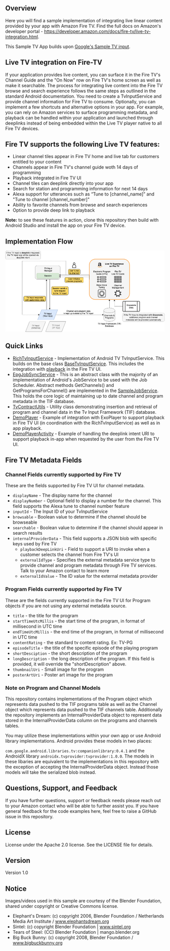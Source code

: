 ## Overview
Here you will find a sample implementation of integrating live linear content provided by your app with Amazon Fire TV. Find the full docs on Amazon's developer portal - https://developer.amazon.com/docs/fire-tv/live-tv-integration.html.

This Sample TV App builds upon [Google's Sample TV input](https://github.com/googlesamples/androidtv-sample-inputs).

## Live TV integration on Fire-TV
If your application provides live content, you can surface it in the Fire TV's Channel Guide and the "On Now" row on Fire TV's home screen as well as make it searchable. The process for integrating live content into the Fire TV browse and search experience follows the same steps as outlined in the standard Android documentation. You need to create a TvInputService and provide channel information for Fire TV to consume. Optionally, you can implement a few shortcuts and alternative options in your app. For example, you can rely on Amazon services to surface programming metadata, and playback can be handled within your application and launched through deeplinks instead of being embedded within the Live TV player native to all Fire TV devices.

## Fire TV supports the following Live TV features:
- Linear channel tiles appear in Fire TV home and live tab for customers entitled to your content
- Channels appear in Fire TV's channel guide woth 14 days of programming
- Playback integrated in Fire TV UI
- Channel tiles can deeplink directly into your app
- Search for station and programming information for next 14 days
- Alexa support for utterances such as “Tune to [channel_name]” and "Tune to channel [channel_number]"
- Ability to favorite channels from browse and search experiences
- Option to provide deep link to playback

**Note:** to see these features in action, clone this repository then build with Android Studio and install the app on your Fire TV device.

## Implementation Flow

![TIF Diagram](tif-diagram.png "TIF Implementation Flow")

## Quick Links
- [RichTvInputService](app/src/main/java/com/example/android/sampletvinput/rich/RichTvInputService.java) - Implementation of Android TV TvInputService. This builds on the base class [BaseTvInputService](BaseTvInputService.java). This includes the integration with [playback](app/src/main/java/com/example/android/sampletvinput/rich/RichTvInputService.java#L228) in the Fire TV UI.
- [EpgJobSyncService](library/src/main/java/com/google/android/media/tv/companionlibrary/EpgSyncJobService.java) - This is an abstract class with the majority of an implementation of Android's JobService to be used with the Job Scheduler. Abstract methods GetChannels() and GetProgramsForChannel() are implemented in the [SampleJobService](app/src/main/java/com/example/android/sampletvinput/SampleJobService.java). This holds the core logic of maintaining up to date channel and program metadata in the TIF database.
- [TvContractUtils](library/src/main/java/com/google/android/media/tv/companionlibrary/utils/TvContractUtils.java) - Utility class demonstrating insertion and retrieval of program and channel data in the Tv Input Framework (TIF) database.
- [DemoPlayer](app/src/main/java/com/example/android/sampletvinput/player/DemoPlayer.java) - Example of integration with ExoPlayer to support playback in Fire TV UI (in coordination with the RichTvInputService) as well as in app playback.
- [DemoPlayerActivity](app/src/main/java/com/example/android/sampletvinput/DemoPlayerActivity.java) - Example of handling the deeplink intent URI to support playback in-app when requested by the user from the Fire TV UI.

## Fire TV Metadata Fields
### Channel Fields currently supported by Fire TV
These are the fields supported by Fire TV UI for channel metadata.
- `displayName` - The display name for the channel
- `displayNumber` - Optional field to display a number for the channel. This field supports the Alexa tune to channel number feature
- `inputId` - The Input ID of your TvInputService
- `browsable` - Boolean value to determine if the channel should be browseable
-  `searchable` - Boolean value to determine if the channel should appear in search results
- `internalProviderData` - This field supports a JSON blob with specific keys used by Fire TV
    - `playbackDeepLinkUri` - Field to support a URI to invoke when a customer selects the channel from Fire TV's UI
    - `externalIdType` - Specifies the external metadata service type to provide channel and program metadata through Fire TV services. Talk to your Amazon contact to learn more
    - `externalIdValue` - The ID value for the external metadata provider

### Program Fields currently supported by Fire TV
These are the fields currently supported in the Fire TV UI for Program objects if you are not using any external metadata source.
- `title` - the title for the program
- `startTimeUtcMillis` - the start time of the program, in format of millisecond in UTC time
- `endTimeUtcMillis` - the end time of the program, in format of millisecond in UTC time
- `contentRating` - the standard tv content rating. Ex: TV-PG
- `episodeTitle` - the title of the specific episode of the playing program
- `shortDesciption` - the short description of the program
- `longDescription` - the long description of the program. If this field is provided, it will override the "shortDescription" above.
- `thumbnailUri` - Small image for the program
- `posterArtUri` - Poster art image for the program

### Note on Program and Channel Models

This repository contains implementations of the Program object which represents data pushed to the TIF programs table as well as the Channel object which represents data pushed to the TIF channels table. Additionally the repository implements an InternalProviderData object to represent data stored in the InternalProviderData column on the programs and channels tables.

You may utilize these implementations within your own app or use Android library implementations. Android provides these models in two places:

`com.google.android.libraries.tv:companionlibrary:0.4.1`
and the AndroidX library
`androidx.tvprovider:tvprovider:1.0.0`. The models in these libaries are equivalent to the implementations in this repository with the exception of accepting the InternalProviderData object. Instead those models will take the serialized blob instead.

## Questions, Support, and Feedback
If you have further questions, support or feedback needs please reach out to your Amazon contact who will be able to further assist you. If you have general feedback for the code examples here, feel free to raise a GitHub issue in this repository.

## License
License under the Apache 2.0 license. See the LICENSE file for details.

## Version
Version 1.0

## Notice
Images/videos used in this sample are courtesy of the Blender
Foundation, shared under copyright or Creative Commons license.

- Elephant's Dream: (c) copyright 2006, Blender Foundation / Netherlands Media Art Institute / www.elephantsdream.org
- Sintel: (c) copyright Blender Foundation | www.sintel.org
- Tears of Steel: (CC) Blender Foundation | mango.blender.org
- Big Buck Bunny: (c) copyright 2008, Blender Foundation / www.bigbuckbunny.org
